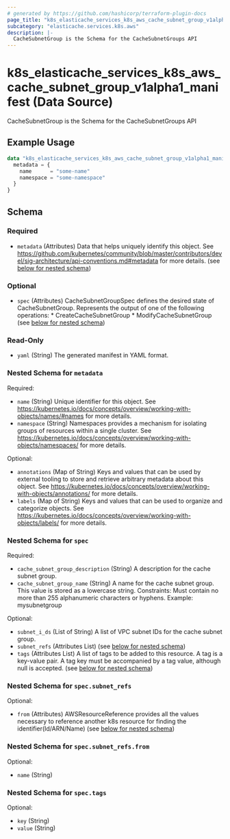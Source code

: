 ```yaml
---
# generated by https://github.com/hashicorp/terraform-plugin-docs
page_title: "k8s_elasticache_services_k8s_aws_cache_subnet_group_v1alpha1_manifest Data Source - terraform-provider-k8s"
subcategory: "elasticache.services.k8s.aws"
description: |-
  CacheSubnetGroup is the Schema for the CacheSubnetGroups API
---
```


# k8s_elasticache_services_k8s_aws_cache_subnet_group_v1alpha1_manifest (Data Source)

CacheSubnetGroup is the Schema for the CacheSubnetGroups API

## Example Usage

```terraform
data "k8s_elasticache_services_k8s_aws_cache_subnet_group_v1alpha1_manifest" "example" {
  metadata = {
    name      = "some-name"
    namespace = "some-namespace"
  }
}
```

<!-- schema generated by tfplugindocs -->
## Schema

### Required

- `metadata` (Attributes) Data that helps uniquely identify this object. See https://github.com/kubernetes/community/blob/master/contributors/devel/sig-architecture/api-conventions.md#metadata for more details. (see [below for nested schema](#nestedatt--metadata))

### Optional

- `spec` (Attributes) CacheSubnetGroupSpec defines the desired state of CacheSubnetGroup. Represents the output of one of the following operations: * CreateCacheSubnetGroup * ModifyCacheSubnetGroup (see [below for nested schema](#nestedatt--spec))

### Read-Only

- `yaml` (String) The generated manifest in YAML format.

<a id="nestedatt--metadata"></a>
### Nested Schema for `metadata`

Required:

- `name` (String) Unique identifier for this object. See https://kubernetes.io/docs/concepts/overview/working-with-objects/names/#names for more details.
- `namespace` (String) Namespaces provides a mechanism for isolating groups of resources within a single cluster. See https://kubernetes.io/docs/concepts/overview/working-with-objects/namespaces/ for more details.

Optional:

- `annotations` (Map of String) Keys and values that can be used by external tooling to store and retrieve arbitrary metadata about this object. See https://kubernetes.io/docs/concepts/overview/working-with-objects/annotations/ for more details.
- `labels` (Map of String) Keys and values that can be used to organize and categorize objects. See https://kubernetes.io/docs/concepts/overview/working-with-objects/labels/ for more details.


<a id="nestedatt--spec"></a>
### Nested Schema for `spec`

Required:

- `cache_subnet_group_description` (String) A description for the cache subnet group.
- `cache_subnet_group_name` (String) A name for the cache subnet group. This value is stored as a lowercase string. Constraints: Must contain no more than 255 alphanumeric characters or hyphens. Example: mysubnetgroup

Optional:

- `subnet_i_ds` (List of String) A list of VPC subnet IDs for the cache subnet group.
- `subnet_refs` (Attributes List) (see [below for nested schema](#nestedatt--spec--subnet_refs))
- `tags` (Attributes List) A list of tags to be added to this resource. A tag is a key-value pair. A tag key must be accompanied by a tag value, although null is accepted. (see [below for nested schema](#nestedatt--spec--tags))

<a id="nestedatt--spec--subnet_refs"></a>
### Nested Schema for `spec.subnet_refs`

Optional:

- `from` (Attributes) AWSResourceReference provides all the values necessary to reference another k8s resource for finding the identifier(Id/ARN/Name) (see [below for nested schema](#nestedatt--spec--subnet_refs--from))

<a id="nestedatt--spec--subnet_refs--from"></a>
### Nested Schema for `spec.subnet_refs.from`

Optional:

- `name` (String)



<a id="nestedatt--spec--tags"></a>
### Nested Schema for `spec.tags`

Optional:

- `key` (String)
- `value` (String)
